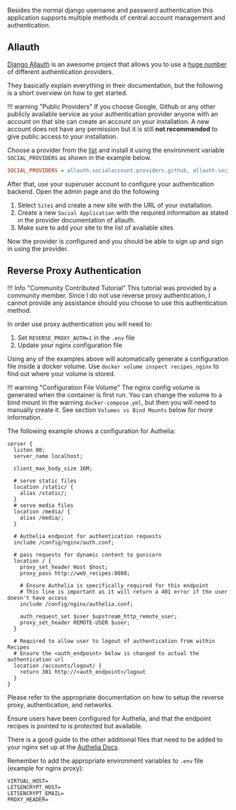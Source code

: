 Besides the normal django username and password authentication this application supports multiple 
methods of central account management and authentication.

## Allauth
[Django Allauth](https://django-allauth.readthedocs.io/en/latest/index.html) is an awesome project that 
allows you to use a [huge number](https://django-allauth.readthedocs.io/en/latest/providers.html) of different
authentication providers.

They basically explain everything in their documentation, but the following is a short overview on how to get started.

!!! warning "Public Providers"
    If you choose Google, Github or any other publicly available service as your authentication provider anyone
    with an account on that site can create an account on your installation.
    A new account does not have any permission but it is still **not recommended** to give public access to 
    your installation. 

Choose a provider from the [list](https://django-allauth.readthedocs.io/en/latest/providers.html) and install it using the environment variable `SOCIAL_PROVIDERS` as shown
in the example below.

```ini
SOCIAL_PROVIDERS = allauth.socialaccount.providers.github, allauth.socialaccount.providers.nextcloud,
```

After that, use your superuser account to configure your authentication backend.
Open the admin page and do the following

1. Select `Sites` and create a new site with the URL of your installation.
2. Create a new `Social Application` with the required information as stated in the provider documentation of allauth.
3. Make sure to add your site to the list of available sites

Now the provider is configured and you should be able to sign up and sign in using the provider.

## Reverse Proxy Authentication
!!! Info "Community Contributed Tutorial"
     This tutorial was provided by a community member. Since I do not use reverse proxy authentication, I cannot provide any
     assistance should you choose to use this authentication method.

In order use proxy authentication you will need to:

1. Set `REVERSE_PROXY_AUTH=1` in the `.env` file
2. Update your nginx configuration file

Using any of the examples above will automatically generate a configuration file inside a docker volume.
Use `docker volume inspect recipes_nginx` to find out where your volume is stored.

!!! warning "Configuration File Volume"
    The nginx config volume is generated when the container is first run. You can change the volume to a bind mount in the
    warning `docker-compose.yml`, but then you will need to manually create it. See section `Volumes vs Bind Mounts` below
    for more information.

The following example shows a configuration for Authelia:

```
server {
  listen 80;
  server_name localhost;

  client_max_body_size 16M;

  # serve static files
  location /static/ {
    alias /static/;
  }
  # serve media files
  location /media/ {
    alias /media/;
  }

  # Authelia endpoint for authentication requests
  include /config/nginx/auth.conf;

  # pass requests for dynamic content to gunicorn
  location / {
    proxy_set_header Host $host;
    proxy_pass http://web_recipes:8080;

    # Ensure Authelia is specifically required for this endpoint
    # This line is important as it will return a 401 error if the user doesn't have access
    include /config/nginx/authelia.conf;

    auth_request_set $user $upstream_http_remote_user;
    proxy_set_header REMOTE-USER $user;
  }

  # Required to allow user to logout of authentication from within Recipes
  # Ensure the <auth_endpoint> below is changed to actual the authentication url
  location /accounts/logout/ {
    return 301 http://<auth_endpoint>/logout
  }
}
```

Please refer to the appropriate documentation on how to setup the reverse proxy, authentication, and networks.

Ensure users have been configured for Authelia, and that the endpoint recipes is pointed to is protected but
available.

There is a good guide to the other additional files that need to be added to your nginx set up at
the [Authelia Docs](https://docs.authelia.com/deployment/supported-proxies/nginx.html).

Remember to add the appropriate environment variables to `.env` file (example for nginx proxy):

```
VIRTUAL_HOST=
LETSENCRYPT_HOST=
LETSENCRYPT_EMAIL=
PROXY_HEADER=
```
